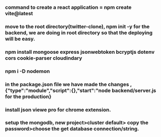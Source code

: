 ### command to create a react application = npm create vite@latest
### move to the root directory(twitter-clone), npm init -y for the backend, we are doing in root directory so that the deploying will be easy.
### npm install mongoose express jsonwebtoken bcryptjs dotenv cors cookie-parser cloudindary
### npm i -D nodemon
### in the package.json file we have made the changes , {"type":"module","script":{},"start":"node backend/server.js for the production}
### install json viewe pro for chrome extension.
### setup the mongodb, new project>cluster default> copy the password>choose the get database connection/string.